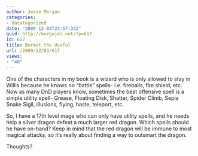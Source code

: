 ```yaml
---
author: Jesse Morgan
categories:
- Uncategorized
date: "2009-12-03T23:57:33Z"
guid: http://morgajel.net/?p=617
id: 617
title: Burmat the Useful
url: /2009/12/03/617
views:
- "48"
---
```


One of the characters in my book is a wizard who is only allowed to stay in Willis because he knows no “battle” spells- i.e. fireballs, fire shield, etc. Now as many DnD players know, sometimes the best offensive spell is a simple utility spell- Grease, Floating Disk, Shatter, Spider Climb, Sepia Snake Sigil, illusions, flying, haste, teleport, etc.

So, I have a 17th level mage who can only have utility spells, and he needs help a silver dragon defeat a much larger red dragon. Which spells should he have on-hand? Keep in mind that the red dragon will be immune to most magical attacks, so it’s really about finding a way to outsmart the dragon.

Thoughts?